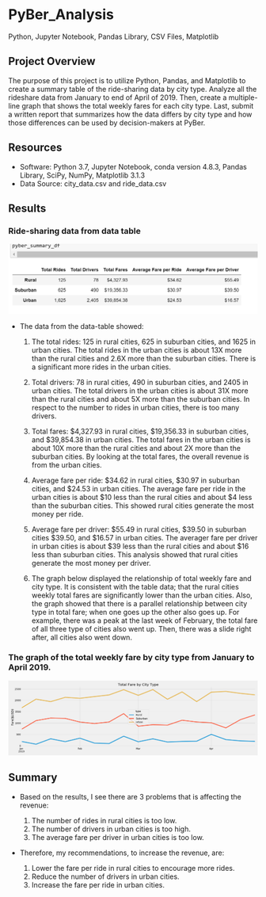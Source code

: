 # PyBer_Analysis

Python, Jupyter Notebook, Pandas Library, CSV Files, Matplotlib

## Project Overview

The purpose of this project is to utilize Python, Pandas, and Matplotlib to create a summary table of the ride-sharing data by city type. Analyze all the rideshare data from January to end of April of 2019. Then, create a multiple-line graph that shows the total weekly fares for each city type. Last, submit a written report that summarizes how the data differs by city type and how those differences can be used by decision-makers at PyBer.

## Resources

- Software: Python 3.7, Jupyter Notebook, conda version 4.8.3, Pandas Library, SciPy, NumPy, Matplotlib 3.1.3
- Data Source: city_data.csv and ride_data.csv

## Results

### Ride-sharing data from data table 

   ![PyBer_sum_table.png](analysis/PyBer_sum_table.png)
   
- The data from the data-table showed:
  
	1. The total rides: 125 in rural cities, 625 in suburban cities, and 1625 in urban cities. The total rides in the urban cities is about 13X more than the rural cities and 2.6X more than the suburban cities.  There is a significant more rides in the urban cities.
    
	2. Total drivers: 78 in rural cities, 490 in suburban cities, and 2405 in urban cities. The total drivers in the urban cities is about 31X more than the rural cities and about 5X more than the suburban cities.  In respect to the number to rides in urban cities, there is too many drivers.
    
	3. Total fares: $4,327.93 in rural cities, $19,356.33 in suburban cities, and $39,854.38 in urban cities. The total fares in the urban cities is about 10X more than the rural cities and about 2X more than the suburban cities.  By looking at the total fares, the overall revenue is from the urban cities.
    
	4. Average fare per ride: $34.62 in rural cities, $30.97 in suburban cities, and $24.53 in urban cities. The average fare per ride in the urban cities is about $10 less than the rural cities and about $4 less than the suburban cities.  This showed rural cities generate the most money per ride.
    
	5. Average fare per driver: $55.49 in rural cities, $39.50 in suburban cities $39.50, and $16.57 in urban cities. The averager fare per driver in urban cities is about $39 less than the rural cities and about $16 less than suburban cities.  This analysis showed that rural cities generate the most money per driver.

	6. The graph below displayed the relationship of total weekly fare and city type. It is consistent with the table data; that the rural cities weekly total fares are significantly lower than the urban cities.  Also, the graph showed that there is a parallel relationship between city type in total fare; when one goes up the other also goes up.  For example, there was a peak at the last week of February, the total fare of all three type of cities also went up. Then, there was a slide right after, all cities also went down.

   
### The graph of the total weekly fare by city type from January to April 2019.

 ![PyBer_fare_summary.png](analysis/PyBer_fare_summary.png)
 

## Summary

- Based on the results, I see there are 3 problems that is affecting the revenue:  

 	1. The number of rides in rural cities is too low. 
  	2. The number of drivers in urban cities is too high.
  	3. The average fare per driver in urban cities is too low.
    
- Therefore, my recommendations, to increase the revenue, are:
    
	1. Lower the fare per ride in rural cities to encourage more rides.
	2. Reduce the number of drivers in urban cities.
	3. Increase the fare per ride in urban cities.



